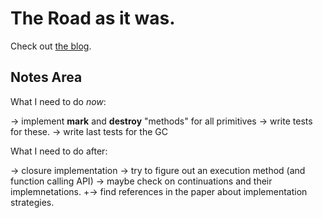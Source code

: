 # The Road as it was.

Check out [the blog](http://leoagomes.github.io).

## Notes Area

What I need to do _now_:

-> implement **mark** and **destroy** "methods" for all primitives
-> write tests for these.
-> write last tests for the GC

What I need to do after:

-> closure implementation
-> try to figure out an execution method (and function calling API)
-> maybe check on continuations and their implemnetations.
   +-> find references in the paper about implementation strategies.